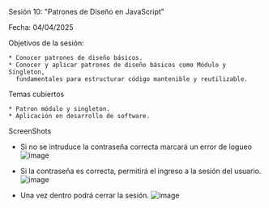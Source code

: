 Sesión 10: "Patrones de Diseño en JavaScript"

Fecha: 04/04/2025

Objetivos de la sesión:

	* Conocer patrones de diseño básicos.
	* Conocer y aplicar patrones de diseño básicos como Módulo y Singleton, 
 	  fundamentales para estructurar código mantenible y reutilizable.

  
Temas cubiertos

	* Patron módulo y singleton.
	* Aplicación en desarrollo de software.

 ScreenShots

* Si no se intruduce la contraseña correcta marcará un error de logueo
![image](https://github.com/user-attachments/assets/4fdba663-29f8-46e6-abee-3b5ba97047fa)

* Si la contraseña es correcta, permitirá el ingreso a la sesión del usuario.
![image](https://github.com/user-attachments/assets/c1ec1ed0-62d5-48fd-8858-dace6548dcd3)

* Una vez dentro podrá cerrar la sesión.
![image](https://github.com/user-attachments/assets/15a5d701-e844-4b72-ab9a-ecbb1c73cc70)


